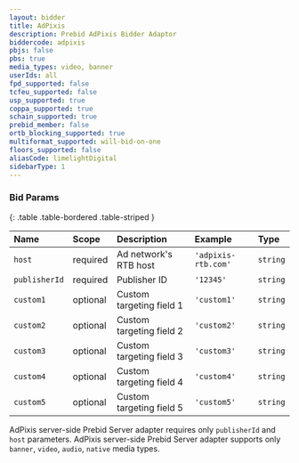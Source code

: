 ```yaml
---
layout: bidder
title: AdPixis
description: Prebid AdPixis Bidder Adaptor
biddercode: adpixis
pbjs: false
pbs: true
media_types: video, banner
userIds: all
fpd_supported: false
tcfeu_supported: false
usp_supported: true
coppa_supported: true
schain_supported: true
prebid_member: false
ortb_blocking_supported: true
multiformat_supported: will-bid-on-one
floors_supported: false
aliasCode: limelightDigital
sidebarType: 1
---
```


### Bid Params

{: .table .table-bordered .table-striped }

| Name          | Scope    | Description                                                   | Example                | Type      |
|:--------------|:---------|:--------------------------------------------------------------|:-----------------------|:----------|
| `host`        | required | Ad network's RTB host                                         | `'adpixis-rtb.com'`    | `string`  |
| `publisherId` | required | Publisher ID                                                  | `'12345'`              | `string`  |
| `custom1`     | optional | Custom targeting field 1                                      | `'custom1'`            | `string`  |
| `custom2`     | optional | Custom targeting field 2                                      | `'custom2'`            | `string`  |
| `custom3`     | optional | Custom targeting field 3                                      | `'custom3'`            | `string`  |
| `custom4`     | optional | Custom targeting field 4                                      | `'custom4'`            | `string`  |
| `custom5`     | optional | Custom targeting field 5                                      | `'custom5'`            | `string`  |

AdPixis server-side Prebid Server adapter requires only `publisherId` and `host` parameters. 
AdPixis server-side Prebid Server adapter supports only `banner`, `video`, `audio`, `native` media types.
